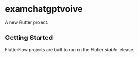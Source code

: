 # examchatgptvoive

A new Flutter project.

## Getting Started

FlutterFlow projects are built to run on the Flutter _stable_ release.
